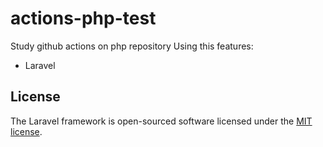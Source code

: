 # actions-php-test

Study github actions on php repository
Using this features:

* Laravel

## License

The Laravel framework is open-sourced software licensed under the [MIT license](https://opensource.org/licenses/MIT).
